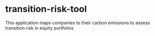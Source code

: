 # transition-risk-tool
This application maps companies to their carbon emissions to assess transition risk in equity portfolios
